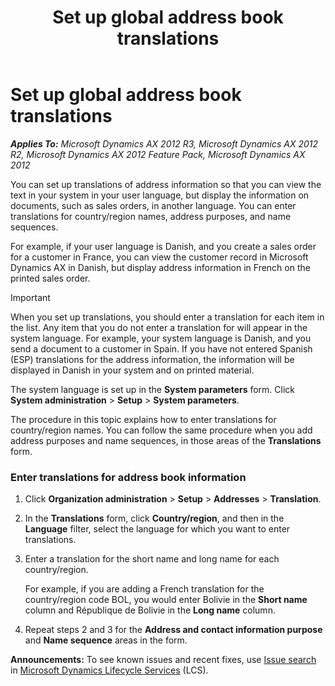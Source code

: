 ﻿---
title: Set up global address book translations
TOCTitle: Set up global address book translations
ms:assetid: d6dbb900-16ac-4db6-a352-ab3c3e23be93
ms:mtpsurl: https://technet.microsoft.com/en-us/library/Hh227351(v=AX.60)
ms:contentKeyID: 36059538
ms.date: 04/18/2014
mtps_version: v=AX.60
---

# Set up global address book translations 


_**Applies To:** Microsoft Dynamics AX 2012 R3, Microsoft Dynamics AX 2012 R2, Microsoft Dynamics AX 2012 Feature Pack, Microsoft Dynamics AX 2012_

You can set up translations of address information so that you can view the text in your system in your user language, but display the information on documents, such as sales orders, in another language. You can enter translations for country/region names, address purposes, and name sequences.

For example, if your user language is Danish, and you create a sales order for a customer in France, you can view the customer record in Microsoft Dynamics AX in Danish, but display address information in French on the printed sales order.


> [!IMPORTANT]
> <P>When you set up translations, you should enter a translation for each item in the list. Any item that you do not enter a translation for will appear in the system language. For example, your system language is Danish, and you send a document to a customer in Spain. If you have not entered Spanish (ESP) translations for the address information, the information will be displayed in Danish in your system and on printed material.</P>
> <P>The system language is set up in the <STRONG>System parameters</STRONG> form. Click <STRONG>System administration</STRONG> &gt; <STRONG>Setup</STRONG> &gt; <STRONG>System parameters</STRONG>.</P>



The procedure in this topic explains how to enter translations for country/region names. You can follow the same procedure when you add address purposes and name sequences, in those areas of the **Translations** form.

### Enter translations for address book information

1.  Click **Organization administration** \> **Setup** \> **Addresses** \> **Translation**.

2.  In the **Translations** form, click **Country/region**, and then in the **Language** filter, select the language for which you want to enter translations.

3.  Enter a translation for the short name and long name for each country/region.
    
    For example, if you are adding a French translation for the country/region code BOL, you would enter Bolivie in the **Short name** column and République de Bolivie in the **Long name** column.

4.  Repeat steps 2 and 3 for the **Address and contact information purpose** and **Name sequence** areas in the form.

  
**Announcements:** To see known issues and recent fixes, use [Issue search](http://go.microsoft.com/fwlink/?linkid=389258) in [Microsoft Dynamics Lifecycle Services](http://go.microsoft.com/fwlink/?linkid=306505) (LCS).

